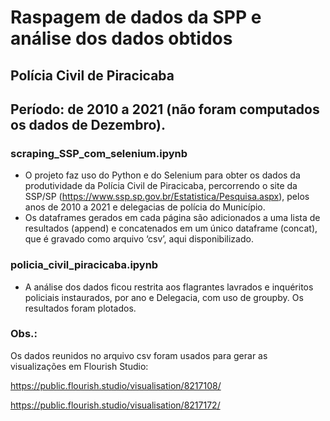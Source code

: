 # Raspagem de dados da SPP e análise dos dados obtidos
## Polícia Civil de Piracicaba
## Período: de 2010 a 2021 (não foram computados os dados de Dezembro).

### scraping_SSP_com_selenium.ipynb
- O projeto faz uso do Python e do Selenium para obter os dados da produtividade da Polícia Civil de Piracicaba, percorrendo o site da SSP/SP (https://www.ssp.sp.gov.br/Estatistica/Pesquisa.aspx), pelos anos de 2010 a 2021 e delegacias de polícia do Município.
- Os dataframes gerados em cada página são adicionados a uma lista de resultados (append) e concatenados em um único dataframe (concat), que é gravado como arquivo ‘csv’, aqui disponibilizado.

### policia_civil_piracicaba.ipynb
- A análise dos dados ficou restrita aos flagrantes lavrados e inquéritos policiais instaurados, por ano e Delegacia, com uso de groupby. Os resultados foram plotados. 

### Obs.: 
Os dados reunidos no arquivo csv foram usados para gerar as visualizações em Flourish Studio:

https://public.flourish.studio/visualisation/8217108/


https://public.flourish.studio/visualisation/8217172/
